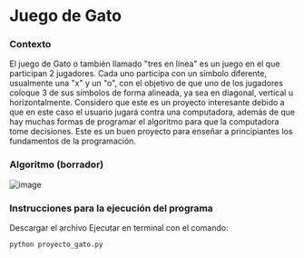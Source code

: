 # **Juego de Gato**
### Contexto
El juego de Gato o también llamado "tres en línea" es un juego en el que participan 2 jugadores. Cada uno participa con un símbolo diferente, usualmente una "x" y un "o", con el objetivo de que uno de los jugadores coloque 3 de sus símbolos de forma alineada, ya sea en diagonal, vertical u horizontalmente.
Considero que este es un proyecto interesante debido a que en este caso el usuario jugará contra una computadora, además de que hay muchas formas de programar el algoritmo para que la computadora tome decisiones. Este es un buen proyecto para enseñar a principiantes los fundamentos de la programación.

### Algoritmo (borrador)
![image](https://user-images.githubusercontent.com/111411033/185513282-24493078-9c65-4e67-b35d-50245e9c3fcb.png)

### Instrucciones para la ejecución del programa
Descargar el archivo
Ejecutar en terminal con el comando:
    
    python proyecto_gato.py
    
